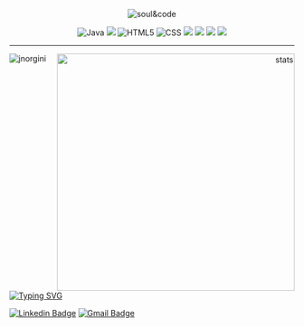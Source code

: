 
<p align="center">  <img src="https://user-images.githubusercontent.com/114461353/193368888-d8831282-e247-4051-b83c-13f463a7c0f9.gif" alt="soul&code" />
<p align="center">
 <img src="https://img.shields.io/badge/Java-ED8B00?style=for-the-badge&logo=java&logoColor=white" alt="Java"  />
 <img src="https://img.shields.io/badge/JavaScript-323330?style=for-the-badge&logo=javascript&logoColor=F7DF1E"  />
 <img src="https://img.shields.io/badge/HTML5-E34F26?style=for-the-badge&logo=html5&logoColor=white" alt="HTML5"  />
 <img src="https://img.shields.io/badge/CSS-239120?&style=for-the-badge&logo=css3&logoColor=white" alt="CSS"  />
<img src="https://img.shields.io/badge/Eclipse-2C2255?style=for-the-badge&logo=eclipse&logoColor=white"  />
 <img src="https://img.shields.io/badge/Visual_Studio_Code-0078D4?style=for-the-badge&logo=visual%20studio%20code&logoColor=white"  />
 <img src="https://img.shields.io/badge/Node.js-43853D?style=for-the-badge&logo=node.js&logoColor=white" />
  <img src="https://img.shields.io/badge/GIT-E44C30?style=for-the-badge&logo=git&logoColor=white"  />
 


---


 <p align="right">
 <img src="https://github-readme-stats.vercel.app/api?username=jnorgini&show_icons=true&theme=merko" min-width="420max-width="420x" width="420x" align="right" alt="stats ">
 <p><img align="left" src="https://github-readme-stats.vercel.app/api/top-langs/?username=jnorgini&layout=compact" alt="jnorgini" /></p>


  <p align="left">
<a href="https://git.io/typing-svg"><img src="https://readme-typing-svg.herokuapp.com?font=Fira+Code&pause=1000&color=000000&width=435&lines=Hi%2C+there!;I'm+Juliana+Norgini;%3C%2F%3ESoftware+Engineer;Contact+%E2%A4%B5" alt="Typing SVG" /></a>

 [![Linkedin Badge](https://img.shields.io/badge/-LinkedIn-6633cc?style=flat-square&logo=Linkedin&logoColor=white&link=https://www.linkedin.com/in/juliana-norgini-5b0bb61b0/)](https://www.linkedin.com/in/juliana-norgini-5b0bb61b0/)
[![Gmail Badge](https://img.shields.io/badge/-jnorgini@gmail.com-6633cc?style=flat-square&logo=Gmail&logoColor=white&link=mailto:jnorgini@gmail.com)](mailto:jnorgini@gmail.com)


 

